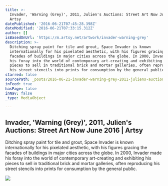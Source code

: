 ```yaml
---
title: >-
  Invader, 'Warning (Grey)', 2011, Julien's Auctions: Street Art Now June 2016 |
  Artsy
datePublished: '2016-06-21T07:45:28.398Z'
dateModified: '2016-06-21T07:33:15.312Z'
author: []
isBasedOnUrl: 'https://m.artsy.net/artwork/invader-warning-grey'
description: >-
  Ditching spray paint for tile and grout, Space Invader is known
  internationally for his pixelated aesthetic, with his figures gracing the
  facades of buildings in major cities across the globe. In 2000, Invader made
  his foray into the world of contemporary art-creating and exhibiting his
  pieces to sell in traditional brick and mortar galleries, often reproducing
  his street stencils into prints for consumption by the general public.
starred: false
sourcePath: _posts/2016-06-21-invader-warning-grey-2011-juliens-auctions-street-a.md
inFeed: true
hasPage: false
inNav: false
_type: MediaObject

---
```

<article style=""><h1>Invader, 'Warning (Grey)', 2011, Julien's Auctions: Street Art Now June 2016 | Artsy</h1><p>Ditching spray paint for tile and grout, Space Invader is known internationally for his pixelated aesthetic, with his figures gracing the facades of buildings in major cities across the globe. In 2000, Invader made his foray into the world of contemporary art-creating and exhibiting his pieces to sell in traditional brick and mortar galleries, often reproducing his street stencils into prints for consumption by the general public.</p><img src="https://d32dm0rphc51dk.cloudfront.net/LtGIfD_Knk6B41YzCzjO-Q/normalized.jpg" /></article>